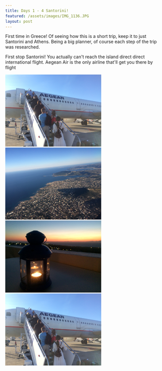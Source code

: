 ```yaml
---
title: Days 1 - 4 Santorini! 
featured: /assets/images/IMG_1136.JPG
layout: post
---
```


<p>First time in Greece! Of seeing how this is a short trip, keep it to just Santorini and Athens. Being a big planner, of course each step of the trip was researched. </p>
<p>First stop Santorini! You actually can't reach the island direct direct international flight. Aegean Air is the only airline that'll get you there by flight</p>
<img src="/assets/images/IMG_1137.JPG" alt="Aegean Air" style="width:304px;height:228px;">
<img src="/assets/images/IMG_1140.JPG" alt="Aegean Air" style="width:304px;height:228px;">
<img src="/assets/images/IMG_1163.JPG" alt="Aegean Air" style="width:304px;height:228px;">
<img src="/assets/images/IMG_1137.JPG" alt="Aegean Air" style="width:304px;height:228px;">
